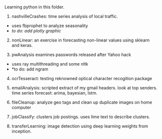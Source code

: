Learning python in this folder.

1. nashvilleCrashes: time series analysis of local traffic.  
 * uses fbprophet to analyze seasonality
 * *to do: add plotly graphic*


2. nonLinear: an exercise in forecasting non-linear values using sklearn and keras. 


3. pwAnalysis examines passwords released after Yahoo hack
 * uses ray multithreading and some nltk
 * *to do: add ngram

4.  ocrTesseract: testing reknowned optical character recogition package


5.  emailAnalysis: scripted extract of my gmail headers. look at top senders.  time series forecast: arima, bayesian, lstm.


6.  fileCleanup: analyze geo tags and clean up duplicate images on home computer

7. jobClassify: clusters job postings.  uses lime text to describe clusters.

8. transferLearning: image detection using deep learning weights from inception.

